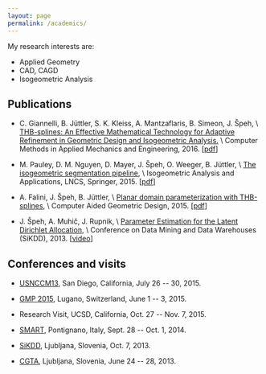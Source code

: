 ```yaml
---
layout: page
permalink: /academics/
---
```


My research interests are:

* Applied Geometry 
* CAD, CAGD
* Isogeometric Analysis

Publications
------------

* C. Giannelli, B. Jüttler, S. K. Kleiss, A. Mantzaflaris, B. Simeon, J. Špeh,  \\
  [THB-splines: An Effective Mathematical Technology for Adaptive Refinement in Geometric Design and Isogeometric Analysis.](http://www.sciencedirect.com/science/article/pii/S0045782515003540) \\
  Computer Methods in Applied Mechanics and Engineering, 2016. 
  [[pdf](https://gs.jku.at/pubs/NFNreport30.pdf)]

* M. Pauley, D. M.  Nguyen, D. Mayer, J. Špeh, O. Weeger, B. J&#252;ttler,  \\
  [The isogeometric segmentation pipeline](http://link.springer.com/chapter/10.1007%2F978-3-319-23315-4_3), \\
  Isogeometric Analysis and Applications, LNCS, Springer, 2015. 
  [[pdf](https://gs.jku.at/pubs/NFNreport31.pdf)]

* A. Falini, J. Špeh, B. J&#252;ttler,  \\
   [Planar domain parameterization with 
   THB-splines](http://www.sciencedirect.com/science/article/pii/S0167839615000370), \\
   Computer Aided Geometric Design, 2015. [[pdf](https://gs.jku.at/pubs/domainParameterization.pdf)]
   
* J. Špeh, A. Muhič, J. Rupnik, \\
   [Parameter Estimation for the Latent Dirichlet 
   Allocation](http://ailab.ijs.si/dunja/SiKDD2013/Papers/Speh-ldaAlgorithms.pdf), \\
   Conference on Data Mining and Data Warehouses (SiKDD), 2013. 
   [[video](http://videolectures.net/sikdd2013_speh_dirichlet_allocation/)]

Conferences and visits
----------------------

* [USNCCM13](http://13.usnccm.org/), San Diego, California, July 26 -- 30, 2015.

* [GMP 2015](http://gmp2015.inf.usi.ch/), 
  Lugano, Switzerland, June 1 -- 3, 2015. 

* Research Visit, UCSD, California, Oct. 27 -- Nov. 7, 2015.

* [SMART](http://smart2014.diism.unisi.it/), Pontignano, Italy, Sept. 28 --
  Oct. 1, 2014.

* [SiKDD](http://ailab.ijs.si/dunja/SiKDD2013/), Ljubljana, Slovenia, 
  Oct. 7, 2013. 

* [CGTA](http://conferences2.imfm.si/conferenceDisplay.py?confId=15),
  Ljubljana, Slovenia, June 24 -- 28,  2013.













